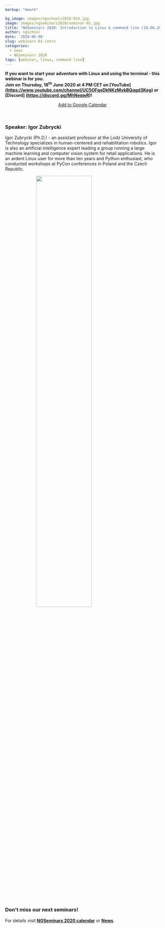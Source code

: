 ```yaml
---
markup: "mmark"

bg_image: images/ngschool/2016-014.jpg
image: images/ngseminars2020/seminar-01.jpg
title: "NGSeminars 2020: Introduction to Linux & command line (18.06.2020)"
author: ngschool
date: '2020-06-08'
slug: webinars-01-intro
categories:
  - news
  - NGSeminars 2020
tags: [webinar, linux, command line]
---
```


<b>If you want to start your adventure with Linux and using the terminal - this webinar is for you.<br>
Join on Thursday, 18<sup>th</sup> June 2020 at 4 PM CET on [YouTube] (https://www.youtube.com/channel/UC5OFqeDkNKzMykBQqgd3Keg) or [Discord] (https://discord.gg/MhNeqwR)!</b>

<p style="text-align: center;"><a href="https://www.google.com/calendar/render?action=TEMPLATE&text=NGSeminar%3A+Introduction+to+Linux&dates=20200618T140000Z%2F20200618T160000Z" target="_blank" class="btn btn-primary">Add to Google Calendar <i class="far fa-calendar-plus"></i></a></p>

<br>

### Speaker: Igor Zubrycki

Igor Zubrycki (Ph.D.) - an assistant professor at the Lodz University of Technology specializes in human-centered and rehabilitation robotics. Igor is also an artificial intelligence expert leading a group running a large machine learning and computer vision system for retail applications. He is an ardent Linux user for more than ten years and Python enthusiast, who conducted workshops at PyCon conferences in Poland and the Czech Republic.

<img src="/images/ngseminars2020/zubrycki-igor.jpg" style="width: 60%; display: block; margin-left: auto; margin-right: auto; ">

<br>

### Don't miss our next seminars!
For details visit **[NGSeminars 2020 calendar](/ngseminars)** or **[News](/post)**.